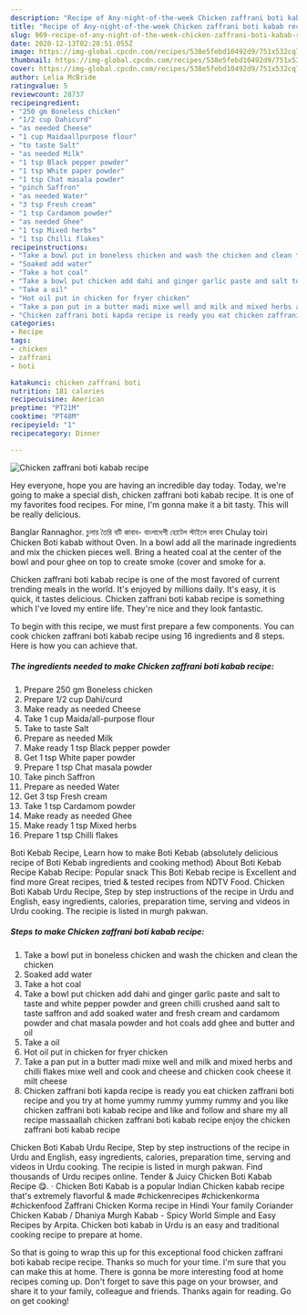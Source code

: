 ```yaml
---
description: "Recipe of Any-night-of-the-week Chicken zaffrani boti kabab recipe"
title: "Recipe of Any-night-of-the-week Chicken zaffrani boti kabab recipe"
slug: 969-recipe-of-any-night-of-the-week-chicken-zaffrani-boti-kabab-recipe
date: 2020-12-13T02:28:51.055Z
image: https://img-global.cpcdn.com/recipes/538e5febd10492d9/751x532cq70/chicken-zaffrani-boti-kabab-recipe-recipe-main-photo.jpg
thumbnail: https://img-global.cpcdn.com/recipes/538e5febd10492d9/751x532cq70/chicken-zaffrani-boti-kabab-recipe-recipe-main-photo.jpg
cover: https://img-global.cpcdn.com/recipes/538e5febd10492d9/751x532cq70/chicken-zaffrani-boti-kabab-recipe-recipe-main-photo.jpg
author: Lelia McBride
ratingvalue: 5
reviewcount: 28737
recipeingredient:
- "250 gm Boneless chicken"
- "1/2 cup Dahicurd"
- "as needed Cheese"
- "1 cup Maidaallpurpose flour"
- "to taste Salt"
- "as needed Milk"
- "1 tsp Black pepper powder"
- "1 tsp White paper powder"
- "1 tsp Chat masala powder"
- "pinch Saffron"
- "as needed Water"
- "3 tsp Fresh cream"
- "1 tsp Cardamom powder"
- "as needed Ghee"
- "1 tsp Mixed herbs"
- "1 tsp Chilli flakes"
recipeinstructions:
- "Take a bowl put in boneless chicken and wash the chicken and clean the chicken"
- "Soaked add water"
- "Take a hot coal"
- "Take a bowl put chicken add dahi and ginger garlic paste and salt to taste and white pepper powder and green chilli crushed aand salt to taste saffron and add soaked water and fresh cream and cardamom powder and chat masala powder and hot coals add ghee and butter and oil"
- "Take a oil"
- "Hot oil put in chicken for fryer chicken"
- "Take a pan put in a butter madi mixe well and milk and mixed herbs and chilli flakes mixe well and cook and cheese and chicken cook cheese it milt cheese"
- "Chicken zaffrani boti kapda recipe is ready you eat chicken zaffrani boti recipe and you try at home yummy rummy yummy rummy and you like chicken zaffrani boti kabab recipe and like and follow and share my all recipe massaallah chicken zaffrani boti kabab recipe enjoy the chicken zaffrani boti kabab recipe"
categories:
- Recipe
tags:
- chicken
- zaffrani
- boti

katakunci: chicken zaffrani boti 
nutrition: 181 calories
recipecuisine: American
preptime: "PT21M"
cooktime: "PT48M"
recipeyield: "1"
recipecategory: Dinner

---
```



![Chicken zaffrani boti kabab recipe](https://img-global.cpcdn.com/recipes/538e5febd10492d9/751x532cq70/chicken-zaffrani-boti-kabab-recipe-recipe-main-photo.jpg)

Hey everyone, hope you are having an incredible day today. Today, we're going to make a special dish, chicken zaffrani boti kabab recipe. It is one of my favorites food recipes. For mine, I'm gonna make it a bit tasty. This will be really delicious.

Banglar Rannaghor. চুলায় তৈরি বটি কাবাব- বাংলাদেশী হোটেল স্টাইলে কাবাব Chulay toiri Chicken Boti kabab without Oven. In a bowl add all the marinade ingredients and mix the chicken pieces well. Bring a heated coal at the center of the bowl and pour ghee on top to create smoke (cover and smoke for a.

Chicken zaffrani boti kabab recipe is one of the most favored of current trending meals in the world. It's enjoyed by millions daily. It's easy, it is quick, it tastes delicious. Chicken zaffrani boti kabab recipe is something which I've loved my entire life. They're nice and they look fantastic.


To begin with this recipe, we must first prepare a few components. You can cook chicken zaffrani boti kabab recipe using 16 ingredients and 8 steps. Here is how you can achieve that.

<!--inarticleads1-->

##### The ingredients needed to make Chicken zaffrani boti kabab recipe:

1. Prepare 250 gm Boneless chicken
1. Prepare 1/2 cup Dahi/curd
1. Make ready as needed Cheese
1. Take 1 cup Maida/all-purpose flour
1. Take to taste Salt
1. Prepare as needed Milk
1. Make ready 1 tsp Black pepper powder
1. Get 1 tsp White paper powder
1. Prepare 1 tsp Chat masala powder
1. Take pinch Saffron
1. Prepare as needed Water
1. Get 3 tsp Fresh cream
1. Take 1 tsp Cardamom powder
1. Make ready as needed Ghee
1. Make ready 1 tsp Mixed herbs
1. Prepare 1 tsp Chilli flakes


Boti Kebab Recipe, Learn how to make Boti Kebab (absolutely delicious recipe of Boti Kebab ingredients and cooking method) About Boti Kebab Recipe Kabab Recipe: Popular snack This Boti Kebab recipe is Excellent and find more Great recipes, tried &amp; tested recipes from NDTV Food. Chicken Boti Kabab Urdu Recipe, Step by step instructions of the recipe in Urdu and English, easy ingredients, calories, preparation time, serving and videos in Urdu cooking. The recipie is listed in murgh pakwan. 

<!--inarticleads2-->

##### Steps to make Chicken zaffrani boti kabab recipe:

1. Take a bowl put in boneless chicken and wash the chicken and clean the chicken
1. Soaked add water
1. Take a hot coal
1. Take a bowl put chicken add dahi and ginger garlic paste and salt to taste and white pepper powder and green chilli crushed aand salt to taste saffron and add soaked water and fresh cream and cardamom powder and chat masala powder and hot coals add ghee and butter and oil
1. Take a oil
1. Hot oil put in chicken for fryer chicken
1. Take a pan put in a butter madi mixe well and milk and mixed herbs and chilli flakes mixe well and cook and cheese and chicken cook cheese it milt cheese
1. Chicken zaffrani boti kapda recipe is ready you eat chicken zaffrani boti recipe and you try at home yummy rummy yummy rummy and you like chicken zaffrani boti kabab recipe and like and follow and share my all recipe massaallah chicken zaffrani boti kabab recipe enjoy the chicken zaffrani boti kabab recipe


Chicken Boti Kabab Urdu Recipe, Step by step instructions of the recipe in Urdu and English, easy ingredients, calories, preparation time, serving and videos in Urdu cooking. The recipie is listed in murgh pakwan. Find thousands of Urdu recipes online. Tender &amp; Juicy Chicken Boti Kabab Recipe 😋. · Chicken Boti Kabab is a popular Indian Chicken kabab recipe that&#39;s extremely flavorful &amp; made #chickenrecipes #chickenkorma #chickenfood Zaffrani Chicken Korma recipe in Hindi Your family Coriander Chicken Kabab / Dhaniya Murgh Kabab - Spicy World Simple and Easy Recipes by Arpita. Chicken boti kabab in Urdu is an easy and traditional cooking recipe to prepare at home. 

So that is going to wrap this up for this exceptional food chicken zaffrani boti kabab recipe recipe. Thanks so much for your time. I'm sure that you can make this at home. There is gonna be more interesting food at home recipes coming up. Don't forget to save this page on your browser, and share it to your family, colleague and friends. Thanks again for reading. Go on get cooking!
